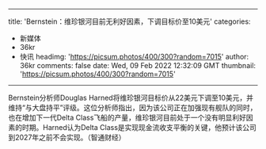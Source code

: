 
---
title: 'Bernstein：维珍银河目前无利好因素，下调目标价至10美元'
categories: 
 - 新媒体
 - 36kr
 - 快讯
headimg: 'https://picsum.photos/400/300?random=7015'
author: 36kr
comments: false
date: Wed, 09 Feb 2022 12:32:09 GMT
thumbnail: 'https://picsum.photos/400/300?random=7015'
---

<div>   
Bernstein分析师Douglas Harned将维珍银河目标价从22美元下调至10美元，并维持“与大盘持平”评级。这位分析师指出，因为该公司正在加强现有舰队的同时，也在增加下一代Delta Class飞船的产量，维珍银河目前处于一个没有明显利好因素的时期。Harned认为Delta Class是实现现金流收支平衡的关键，他预计该公司到2027年之前不会实现。（智通财经）  
</div>
            